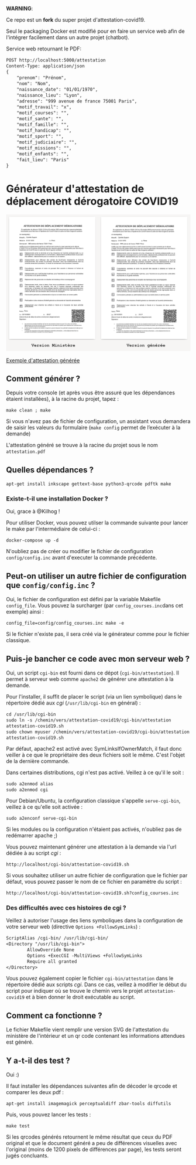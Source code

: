 
__WARNING__: 

Ce repo est un __fork__ du super projet d'attestation-covid19.

Seul le packaging Docker est modifié pour en faire un service web afin de l'intégrer facilement dans un autre projet (chatbot). 

Service web retournant le PDF:

    POST http://localhost:5000/attestation
    Content-Type: application/json
    {
        "prenom": "Prénom",
        "nom": "Nom",
        "naissance_date": "01/01/1970",
        "naissance_lieu": "Lyon",
        "adresse": "999 avenue de france 75001 Paris",
        "motif_travail": "x",
        "motif_courses": "",
        "motif_sante": "",
        "motif_famille": "",
        "motif_handicap": "",
        "motif_sport": "",
        "motif_judiciaire": "",
        "motif_missions": "",
        "motif_enfants": "",
        "fait_lieu": "Paris"
    }


# Générateur d'attestation de déplacement dérogatoire COVID19

![Comparaison entre le document du ministère et celui généré](exemples/comparaison.png)

[Exemple d'attestation générée](exemples/attestation_exemple.pdf)

## Comment générer ?

Depuis votre console (et après vous être assuré que les dépendances étaient installées), à la racine du projet, tapez : 

    make clean ; make

Si vous n'avez pas de fichier de configuration, un assistant vous demandera de saisir les valeurs du formulaire (``make config`` permet de l’exécuter à la demande)

L'attestation généré se trouve à la racine du projet sous le nom ``attestation.pdf``

## Quelles dépendances ?

    apt-get install inkscape gettext-base python3-qrcode pdftk make

### Existe-t-il une installation Docker ?

Oui, grace à @Kilhog !

Pour utiliser Docker, vous pouvez utilser la commande suivante pour lancer le make par l'intermédiaire de celui-ci :

    docker-compose up -d

N'oubliez pas de créer ou modifier le fichier de configuration ``config/config.inc`` avant d'executer la commande précédente.

## Peut-on utiliser un autre fichier de configuration que ``config/config.inc`` ?

Oui, le fichier de configuration est défini par la variable Makefile ``config_file``. Vous pouvez la surcharger (par ``config_courses.inc``dans cet exemple) ainsi :

    config_file=config/config_courses.inc make -e

Si le fichier n'existe pas, il sera créé via le générateur comme pour le fichier classique.

## Puis-je bancher ce code avec mon serveur web ?

Oui, un script ``cgi-bin`` est fourni dans ce dépot (``cgi-bin/attestation``). Il permet à serveur web comme ``apache2`` de générer une attestation à la demande.

Pour l'installer, il suffit de placer le script (via un lien symbolique) dans le répertoire dédié aux *cgi* (``/usr/lib/cgi-bin`` en général) :

    cd /usr/lib/cgi-bin
    sudo ln -s /chemin/vers/attestation-covid19/cgi-bin/attestation attestation-covid19.sh
    sudo chown myuser /chemin/vers/attestation-covid19/cgi-bin/attestation attestation-covid19.sh

Par défaut, apache2 est activé avec SymLinksIfOwnerMatch, il faut donc veiller à ce que le propriétaire des deux fichiers soit le même. C'est l'objet de la dernière commande.

Dans certaines distributions, cgi n'est pas activé. Veillez à ce qu'il le soit :

    sudo a2enmod alias
    sudo a2enmod cgi

Pour Debian/Ubuntu, la configuration classique s'appelle `serve-cgi-bin`, veillez à ce qu'elle soit activée : 

    sudo a2enconf serve-cgi-bin

Si les modules ou la configuration n'étaient pas activés, n'oubliez pas de redémarrer apache ;)

Vous pouvez maintenant générer une attestation à la demande via l'url dédiée à au script *cgi* :

    http://localhost/cgi-bin/attestation-covid19.sh

Si vous souhaitez utiliser un autre fichier de configuration que le fichier par défaut, vous pouvez passer le nom de ce fichier en paramètre du script :

    http://localhost/cgi-bin/attestation-covid19.sh?config_courses.inc

### Des difficultés avec ces histoires de cgi ?

Veillez à autoriser l'usage des liens symboliques dans la configuration de votre serveur web (directive ``Options +FollowSymLinks``) :

    ScriptAlias /cgi-bin/ /usr/lib/cgi-bin/
    <Directory "/usr/lib/cgi-bin">
            AllowOverride None
            Options +ExecCGI -MultiViews +FollowSymLinks
            Require all granted
    </Directory>

Vous pouvez également copier le fichier ``cgi-bin/attestation`` dans le répertoire dédié aux scripts *cgi*. Dans ce cas, veillez à modifier le début du script pour indiquer où se trouve le chemin vers le projet ``attestation-covid19`` et à bien donner le droit exécutable au script.

## Comment ca fonctionne ?

Le fichier Makefile vient remplir une version SVG de l'attestation du ministère de l'intérieur et un qr code contenant les informations attendues est généré.

## Y a-t-il des test ?

Oui :)

Il faut installer les dépendances suivantes afin de décoder le qrcode et comparer les deux pdf :

    apt-get install imagemagick perceptualdiff zbar-tools diffutils

Puis, vous pouvez lancer les tests :

    make test

Si les qrcodes générés retournent le même résultat que ceux du PDF original et que le document généré a peu de différences visuelles avec l'original (moins de 1200 pixels de différences par page), les tests seront jugés concluants.
